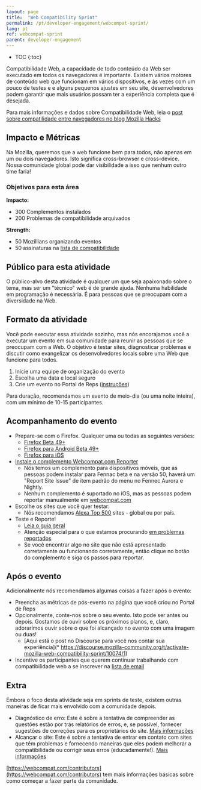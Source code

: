 ```yaml
---
layout: page
title:  "Web Compatibility Sprint"
permalink: /pt/developer-engagement/webcompat-sprint/
lang: pt
ref: webcompat-sprint
parent: developer-engagement
---
```


* TOC
{:toc}

Compatibilidade Web, a capacidade de todo conteúdo da Web ser executado em todos os navegadores é importante. Existem vários motores de conteúdo web que funcionam em vários dispositivos, e às vezes com um pouco de testes e e alguns pequenos ajustes em seu site, desenvolvedores podem garantir que mais usuários possam ter a experiência completa que é desejada.

Para mais informações e dados sobre Compatibilidade Web, leia o [post sobre compatilidade entre navegadores no blog Mozilla Hacks](https://hacks.mozilla.org/2016/07/make-the-web-work-for-everyone/)

## Impacto e Métricas

Na Mozilla, queremos que a web funcione bem para todos, não apenas em um ou dois navegadores. Isto significa cross-browser e cross-device. Nossa comunidade global pode dar visibilidade a isso que nenhum outro time faria!

### Objetivos para esta área

__Impacto:__

* 300 Complementos instalados
* 200 Problemas de compatibilidade arquivados

__Strength:__

* 50 Mozillians organizando eventos
* 50 assinaturas na [lista de compatibilidade](https://www.mozilla.org/en-US/about/forums/#compatibility)

## Público para esta atividade

O público-alvo desta atividade é qualquer um que seja apaixonado sobre o tema, mas ser um "técnico" web é de grande ajuda. Nenhuma habilidade em programação é necessária. É para pessoas que se preocupam com a diversidade na Web.

## Formato da atividade

Você pode executar essa atividade sozinho, mas nós encorajamos você a executar um evento em sua comunidade para reunir as pessoas que se preocupam com a Web. O objetivo é testar sites, diagnosticar problemas e discutir como evangelizar os desenvolvedores locais sobre uma Web que funcione para todos.

1. Inicie uma equipe de organização do evento
2. Escolha uma data e local seguro
3. Crie um evento no Portal de Reps ([instruções](https://wiki.mozilla.org/ReMo/SOPs/Event_hosting))

Para duração, recomendamos um evento de meio-dia (ou uma noite inteira), com um mínimo de 10-15 participantes.

## Acompanhamento do evento

* Prepare-se com o Firefox. Qualquer uma ou todas as seguintes versões:
    * [Firefox Beta 49+](https://www.mozilla.org//firefox/channel/)
    * [Firefox para Android Beta 49+](https://www.mozilla.org//firefox/channel/)
    * [Firefox para iOS](https://www.mozilla.org/firefox/ios/)
* [Instale o complemento Webcompat.com Reporter](https://addons.mozilla.org/addon/webcompatcom-reporter?src=external-activatewebcompat1)
    * Nós temos um complemento para dispositivos móveis, que as pessoas podem instalar para Fennac beta e na versão 50, haverá um "Report Site Issue" de item padrão do menu no Fennec Aurora e Nightly.
    * Nenhum complemento é suportado no iOS, mas as pessoas podem reportar manualmente em [webcompat.com](https://webcompat.com)
* Escolhe os sites que você quer testar:
    * Nós recomendamos [Alexa Top 500](http://www.alexa.com/topsites) sites - global ou por país.
* Teste e Reporte!
    * [Leia o guia geral](https://wiki.mozilla.org/Compatibility/Guide)
    * Atenção especial para o que estamos procurando [em problemas reportados](https://wiki.mozilla.org/Compatibility/Guide#Reporting_a_Web_compatibility_issue)
    * Se você encontrar algo no site que não está apresentado corretamente ou funcionando corretamente, então clique no botão do complemento e siga os passos para reportar.

## Após o evento

Adicionalmente nós recomendamos algumas coisas a fazer após o evento:

* Preencha as métricas de pós-evento na página que você criou no Portal de Reps
* Opcionalmente, conte-nos sobre o seu evento. Isto pode ser antes ou depois. Gostamos de ouvir sobre os próximos planos, e, claro, adorarímos ouvir sobre o que foi alcançado no evento com uma imagem ou duas!
    * [Aqui está o post no Discourse para você nos contar sua experiência](* https://discourse.mozilla-community.org/t/activate-mozilla-web-compatibility-sprint/10074/1)
* Incentive os participantes que querem continuar trabalhando com compatibilidade web a se inscrever na [lista de email](https://www.mozilla.org/en-US/about/forums/#compatibility)

## Extra
Embora o foco desta atividade seja em sprints de teste, existem outras maneiras de ficar mais envolvido com a comunidade depois.

* Diagnóstico de erro: Este é sobre a tentativa de compreender as questões estão por trás relatórios de erros, e, se possível, fornecer sugestões de correções para os proprietários do site. [Mais informações](https://github.com/mozilla/participation-org/issues/237#issuecomment-163632626)
* Alcançar o site: Este é sobre a tentativa de entrar em contato com sites que têm problemas e fornecendo maneiras que eles podem melhorar a compatibilidade ou corrigir seus erros (educadamente!). [Mais informações](https://github.com/mozilla/participation-org/issues/237#issuecomment-163632354)

[https://webcompat.com/contributors](https://webcompat.com/contributors) tem mais informações básicas sobre como começar a fazer parte da comunidade.
